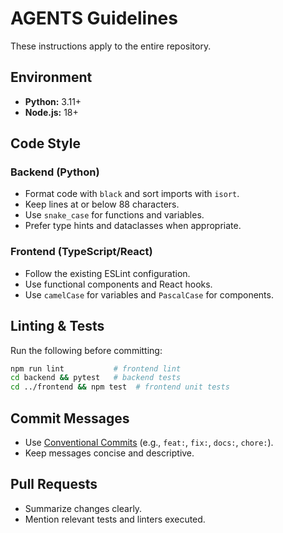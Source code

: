 # AGENTS Guidelines

These instructions apply to the entire repository.

## Environment

- **Python:** 3.11+
- **Node.js:** 18+

## Code Style

### Backend (Python)
- Format code with `black` and sort imports with `isort`.
- Keep lines at or below 88 characters.
- Use `snake_case` for functions and variables.
- Prefer type hints and dataclasses when appropriate.

### Frontend (TypeScript/React)
- Follow the existing ESLint configuration.
- Use functional components and React hooks.
- Use `camelCase` for variables and `PascalCase` for components.

## Linting & Tests

Run the following before committing:

```bash
npm run lint           # frontend lint
cd backend && pytest   # backend tests
cd ../frontend && npm test  # frontend unit tests
```

## Commit Messages

- Use [Conventional Commits](https://www.conventionalcommits.org/) (e.g., `feat:`, `fix:`, `docs:`, `chore:`).
- Keep messages concise and descriptive.

## Pull Requests

- Summarize changes clearly.
- Mention relevant tests and linters executed.
